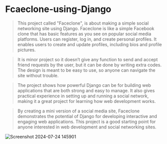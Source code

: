 # Fcaeclone-using-Django

> This project called "Faceclone", is about making a simple social networking site using Django. Faceclone is like a simple Facebook clone that has basic features as you see on popular social media platforms. Users can register, log in, and create personal profiles. It enables users to create and update profiles, including bios and profile pictures.

> It is minor project so it doesn’t give any function to send and accept friend requests by the user, but it can be done by writing extra codes. The design is meant to be easy to use, so anyone can navigate the site without trouble.

> The project shows how powerful Django can be for building web applications that are both strong and easy to manage. It also gives practical experience in setting up and running a social network, making it a great project for learning how web development works.

> By creating a mini version of a social media site, Faceclone demonstrates the potential of Django for developing interactive and engaging web applications. This project is a good starting point for anyone interested in web development and social networking sites.


![Screenshot 2024-07-24 145901](https://github.com/user-attachments/assets/3ef04736-afcb-474a-ac29-9c78bd6f1786)
